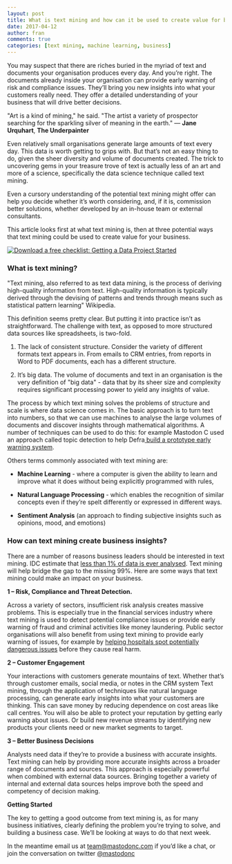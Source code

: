 ```yaml
---
layout: post
title: What is text mining and how can it be used to create value for business?
date: 2017-04-12
author: fran
comments: true
categories: [text mining, machine learning, business]
---
```


You may suspect that there are riches buried in the myriad of text and documents your organisation produces every day.  And you’re right.   The documents already inside your organisation can provide early warning of risk and compliance issues.  They’ll bring you new insights into what your customers really need.  They offer a detailed understanding of your business that will drive better decisions.

<!--more-->

"Art is a kind of mining," he said. "The artist a variety of prospector searching for the sparkling silver of meaning in the earth." ― **Jane Urquhart**, **The Underpainter**

Even relatively small organisations generate large amounts of text every day.  This data is worth getting to grips with.  But that’s not an easy thing to do, given the sheer diversity and volume of documents created.  The trick to uncovering gems in your treasure trove of text is actually less of an art and more of a science, specifically the data science technique called text mining.  

Even a cursory understanding of the potential text mining might offer can help you decide whether it’s worth considering, and, if it is, commission better solutions, whether developed by an in-house team or external consultants.

This article looks first at what  text mining is, then at three potential ways that text mining could be used to create value for your business.

<!--HubSpot Call-to-Action Code --><span class="hs-cta-wrapper" id="hs-cta-wrapper-2d5848d9-00d4-4807-8040-ee03471d6f27"><span class="hs-cta-node hs-cta-2d5848d9-00d4-4807-8040-ee03471d6f27" id="hs-cta-2d5848d9-00d4-4807-8040-ee03471d6f27"><!--[if lte IE 8]><div id="hs-cta-ie-element"></div><![endif]--><a href="https://cta-redirect.hubspot.com/cta/redirect/3461032/2d5848d9-00d4-4807-8040-ee03471d6f27"  target="_blank" ><img class="hs-cta-img" id="hs-cta-img-2d5848d9-00d4-4807-8040-ee03471d6f27" style="border-width:0px;" src="https://no-cache.hubspot.com/cta/default/3461032/2d5848d9-00d4-4807-8040-ee03471d6f27.png"  alt="Download a free checklist: Getting a Data Project Started"/></a><!-- end HubSpot Call-to-Action Code -->

### What is text mining?


"Text mining, also referred to as text data mining, is the process of deriving high-quality information from text. High-quality information is typically derived through the devising of patterns and trends through means such as statistical pattern learning" Wikipedia.

This definition seems pretty clear.  But putting it into practice isn’t as straightforward.  The challenge with text, as opposed to more structured data sources like spreadsheets, is two-fold.  

1. The lack of consistent structure.  Consider the variety of different formats text appears in.  From emails to CRM entries, from reports in Word to PDF documents, each has a different structure.  

2. It’s big data.  The  volume of documents and text in an organisation is the very definition of "big data" - data that by its sheer size and complexity requires significant processing power to yield any insights of value.

The process by which text mining solves the problems of structure and scale is where data science comes in.  The basic approach is to turn text into numbers, so that we can use machines to analyse the large volumes of documents and discover insights through mathematical algorithms.  A number of techniques can be used to do this: for example Mastodon C used an approach called topic detection to help Defra[ build a prototype early warning system](http://www.mastodonc.com/casestudies/defra/).   

Others  terms commonly associated with text mining are:

* **Machine Learning** - where a computer is given the ability to learn and improve what it does without being explicitly programmed with rules,

* **Natural Language Processing** - which enables the recognition of similar concepts even if they’re spelt differently or expressed in different ways.

* **Sentiment Analysis** (an approach to finding subjective insights such as opinions, mood, and emotions)

### How can text mining create business insights?

There are a number of reasons business leaders should be interested in text mining.  IDC estimate that [less than 1% of data is ever analysed](https://www.technologyreview.com/s/514346/the-data-made-me-do-it/).  Text mining will help bridge the gap to the missing 99%.  Here are some ways that text mining could make an impact on your business.

**1 – Risk, Compliance and Threat Detection.**

Across a variety of sectors, insufficient risk analysis creates massive problems.  This is especially true in the financial services industry where text mining is used to detect potential compliance issues or provide early warning of fraud and criminal activities like money laundering.    Public sector organisations will also benefit from using text mining to provide early warning of issues, for example by [helping hospitals  spot potentially dangerous issues](http://www.mastodonc.com/casestudies/nhs/) before they cause real harm.  

**2 – Customer Engagement**

Your interactions with customers generate mountains of text.  Whether that’s through customer emails, social media, or notes in the CRM system  Text mining, through the application of techniques like natural language processing, can generate early insights into what your customers are thinking.  This can save money by reducing dependence on cost areas like call centres.  You will also be able to protect your reputation by getting early warning about issues.  Or build new revenue streams by identifying new products your clients need or new market segments to target.

**3 – Better Business Decisions**

Analysts need data if they’re to provide a business with accurate insights.  Text mining can help by providing more accurate insights across a broader range of documents and sources.    This approach is especially powerful when combined with external data sources.  Bringing together a variety of internal and external data sources helps improve both the speed and competency of decision making.

**Getting Started**

The key to getting a good outcome from text mining is, as for many business initiatives, clearly defining the problem you’re trying to solve, and building a business case.  We’ll be looking at ways to do that next week. 

In the meantime  email us at [team@mastodonc.com](mailto:team@mastodonc.com) if you’d like a chat, or join the conversation on twitter [@mastodonc](https://twitter.com/MastodonC)





